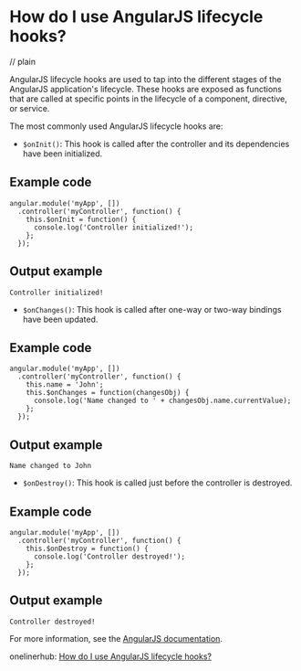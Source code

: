 # How do I use AngularJS lifecycle hooks?
// plain

AngularJS lifecycle hooks are used to tap into the different stages of the AngularJS application's lifecycle. These hooks are exposed as functions that are called at specific points in the lifecycle of a component, directive, or service.

The most commonly used AngularJS lifecycle hooks are:

- `$onInit()`: This hook is called after the controller and its dependencies have been initialized.

## Example code

```
angular.module('myApp', [])
  .controller('myController', function() {
    this.$onInit = function() {
      console.log('Controller initialized!');
    };
  });
```

## Output example

```
Controller initialized!
```

- `$onChanges()`: This hook is called after one-way or two-way bindings have been updated.

## Example code

```
angular.module('myApp', [])
  .controller('myController', function() {
    this.name = 'John';
    this.$onChanges = function(changesObj) {
      console.log('Name changed to ' + changesObj.name.currentValue);
    };
  });
```

## Output example

```
Name changed to John
```

- `$onDestroy()`: This hook is called just before the controller is destroyed.

## Example code

```
angular.module('myApp', [])
  .controller('myController', function() {
    this.$onDestroy = function() {
      console.log('Controller destroyed!');
    };
  });
```

## Output example

```
Controller destroyed!
```

For more information, see the [AngularJS documentation](https://docs.angularjs.org/guide/lifecycle-hooks).

onelinerhub: [How do I use AngularJS lifecycle hooks?](https://onelinerhub.com/angularjs/how-do-i-use-angularjs-lifecycle-hooks)